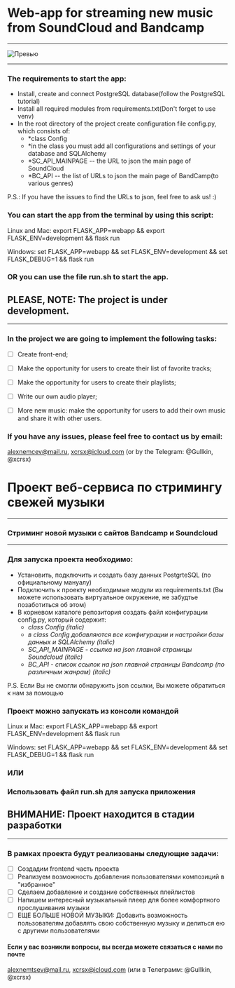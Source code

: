 # Web-app for streaming new music from SoundCloud and Bandcamp
___________________________________________

![Превью](https://pp.userapi.com/c851132/v851132165/1284b1/58bhzTCdwvM.jpg)
______________________________________________________________________________
### The requirements to start the app:
- Install, create and connect PostgreSQL database(follow the PostgreSQL tutorial)
- Install all required modules from requirements.txt(Don't forget to use venv)
- In the root directory of the project create configuration file config.py, which consists of:
    - *class Config
    - *in the class you must add all configurations and settings of your database and SQLAlchemy
    - *SC_API_MAINPAGE -- the URL to json the main page of SoundCloud
    - *BC_API -- the list of URLs to json the main page of BandCamp(to various genres)

P.S.: If you have the issues to find the URLs to json, feel free to ask us! :)

### You can start the app from the terminal by using this script:

Linux and Mac: export FLASK_APP=webapp && export FLASK_ENV=development && flask run

Windows: set FLASK_APP=webapp && set FLASK_ENV=development && set FLASK_DEBUG=1 && flask run

### OR you can use the file run.sh to start the app.


## PLEASE, NOTE: The project is under development.

_____________________________________________________

### In the project we are going to  implement the following tasks:
- [ ] Create front-end;
- [ ] Make the opportunity for users to create their list of favorite tracks;
- [ ] Make the opportunity for users to create their playlists;
- [ ] Write our own audio player;
- [ ] More new music: make the opportunity for users to add their own music and share it with other users.


### If you have any issues, please feel free to contact us by email:
alexnemcev@mail.ru, xcrsx@icloud.com (or by the Telegram: @Gullkin, @xcrsx)


# Проект веб-сервиса по стримингу свежей музыки
___________________________________________
### Стриминг новой музыки с сайтов Bandcamp и Soundcloud
______________________________________________________________________________
### Для запуска проекта необходимо:
- Установить, подключить и создать базу данных PostgrteSQL (по официальному мануалу)
- Подключить к проекту необходимые модули из requirements.txt (Вы можете использовать виртуальное окружение, не забудтье позаботиться об этом)
- В корневом каталоге репозитория создать файл конфигурации config.py, который содержит:
    - *class Config (italic)*
    - *в class Config добавляются все конфигурации и настройки базы данных и SQLAlchemy (italic)*
    - *SC_API_MAINPAGE - ссылка на json главной страницы Soundcloud (italic)*
    - *BC_API - список ссылок на json главной страницы Bandcamp (по различным жанрам) (italic)*

P.S. Если Вы не смогли обнаружить json ссылки, Вы можете обратиться к нам за помощью

### Проект можно запускать из консоли командой 
Linux и Mac: export FLASK_APP=webapp && export FLASK_ENV=development && flask run

Windows: set FLASK_APP=webapp && set FLASK_ENV=development && set FLASK_DEBUG=1 && flask run

### ИЛИ
### Использовать файл run.sh для запуска приложения

## ВНИМАНИЕ: Проект находится в стадии разработки
_____________________________________________________
### В рамках проекта будут реализованы следующие задачи:
- [ ] Создадим frontend часть проекта
- [ ] Реализуем возможность добавления пользователями композиций в "избранное"
- [ ] Сделаем добавление и создание собственных плейлистов
- [ ] Напишем интересный музыкальный плеер для более комфортного прослушивания музыки
- [ ] ЕЩЕ БОЛЬШЕ НОВОЙ МУЗЫКИ: Добавить возможность пользователям добавлять свою собственную музыку и делиться ею с другими пользователями

#### Если у вас возникли вопросы, вы всегда можете связаться с нами по почте
alexnemtsev@mail.ru, xcrsx@icloud.com (или в Телеграмм: @Gullkin, @xcrsx)

